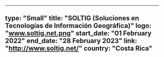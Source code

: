 
---
type: "Small"
title: "SOLTIG (Soluciones en Tecnologías de Información Geográfica)"
logo: "www.soltig.net.png"
start_date: "01 February 2022"
end_date: "28 February 2023"
link: "http://www.soltig.net/"
country: "Costa Rica"
---

